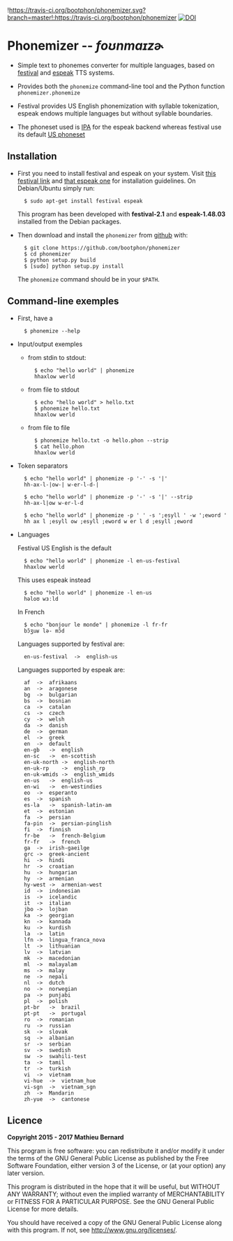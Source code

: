 !https://travis-ci.org/bootphon/phonemizer.svg?branch=master!:https://travis-ci.org/bootphon/phonemizer
[![DOI](https://zenodo.org/badge/56728069.svg)](https://zenodo.org/badge/latestdoi/56728069)

# Phonemizer -- *foʊnmaɪzɚ*

* Simple text to phonemes converter for multiple languages, based on
  [festival](http://www.cstr.ed.ac.uk/projects/festival) and
  [espeak](http://espeak.sourceforge.net/) TTS systems.

* Provides both the `phonemize` command-line tool and the Python function
  `phonemizer.phonemize`

* Festival provides US English phonemization with syllable
  tokenization, espeak endows multiple languages but without syllable
  boundaries.

* The phoneset used is
  [IPA](https://en.wikipedia.org/wiki/International_Phonetic_Alphabet)
  for the espeak backend whereas festival use its default
  [US phoneset](http://www.festvox.org/bsv/c4711.html)


## Installation

* First you need to install festival and espeak on your system. Visit
  [this festival link](http://www.festvox.org/docs/manual-2.4.0/festival_6.html#Installation)
  and [that espeak one](http://espeak.sourceforge.net/download.html)
  for installation guidelines. On Debian/Ubuntu simply run:

        $ sudo apt-get install festival espeak

  This program has been developed with **festival-2.1** and
  **espeak-1.48.03** installed from the Debian packages.

* Then download and install the `phonemizer` from
[github](https://github.com/bootphon/phonemizer) with:

        $ git clone https://github.com/bootphon/phonemizer
        $ cd phonemizer
        $ python setup.py build
        $ [sudo] python setup.py install

  The `phonemize` command should be in your `$PATH`.

## Command-line exemples

* First, have a

        $ phonemize --help

* Input/output exemples

    * from stdin to stdout:

            $ echo "hello world" | phonemize
            hhaxlow werld

    * from file to stdout

            $ echo "hello world" > hello.txt
            $ phonemize hello.txt
            hhaxlow werld

    * from file to file

            $ phonemize hello.txt -o hello.phon --strip
            $ cat hello.phon
            hhaxlow werld

* Token separators

        $ echo "hello world" | phonemize -p '-' -s '|'
        hh-ax-l-|ow-| w-er-l-d-|

        $ echo "hello world" | phonemize -p '-' -s '|' --strip
        hh-ax-l|ow w-er-l-d

        $ echo "hello world" | phonemize -p ' ' -s ';esyll ' -w ';eword '
        hh ax l ;esyll ow ;esyll ;eword w er l d ;esyll ;eword

* Languages

    Festival US English is the default

        $ echo "hello world" | phonemize -l en-us-festival
        hhaxlow werld

    This uses espeak instead

        $ echo "hello world" | phonemize -l en-us
        həloʊ wɜːld

    In French

        $ echo "bonjour le monde" | phonemize -l fr-fr
        bɔ̃ʒuʁ lə- mɔ̃d

    Languages supported by festival are:

        en-us-festival	->	english-us

    Languages supported by espeak are:

        af	->	afrikaans
	    an	->	aragonese
	    bg	->	bulgarian
	    bs	->	bosnian
	    ca	->	catalan
	    cs	->	czech
	    cy	->	welsh
	    da	->	danish
	    de	->	german
	    el	->	greek
	    en	->	default
	    en-gb	->	english
	    en-sc	->	en-scottish
	    en-uk-north	->	english-north
	    en-uk-rp	->	english_rp
	    en-uk-wmids	->	english_wmids
	    en-us	->	english-us
	    en-wi	->	en-westindies
	    eo	->	esperanto
	    es	->	spanish
	    es-la	->	spanish-latin-am
	    et	->	estonian
	    fa	->	persian
	    fa-pin	->	persian-pinglish
	    fi	->	finnish
	    fr-be	->	french-Belgium
	    fr-fr	->	french
	    ga	->	irish-gaeilge
	    grc	->	greek-ancient
	    hi	->	hindi
	    hr	->	croatian
	    hu	->	hungarian
	    hy	->	armenian
	    hy-west	->	armenian-west
	    id	->	indonesian
	    is	->	icelandic
	    it	->	italian
	    jbo	->	lojban
	    ka	->	georgian
	    kn	->	kannada
	    ku	->	kurdish
	    la	->	latin
	    lfn	->	lingua_franca_nova
	    lt	->	lithuanian
	    lv	->	latvian
	    mk	->	macedonian
	    ml	->	malayalam
	    ms	->	malay
	    ne	->	nepali
	    nl	->	dutch
	    no	->	norwegian
	    pa	->	punjabi
	    pl	->	polish
	    pt-br	->	brazil
	    pt-pt	->	portugal
	    ro	->	romanian
	    ru	->	russian
	    sk	->	slovak
	    sq	->	albanian
	    sr	->	serbian
	    sv	->	swedish
	    sw	->	swahili-test
	    ta	->	tamil
	    tr	->	turkish
	    vi	->	vietnam
	    vi-hue	->	vietnam_hue
	    vi-sgn	->	vietnam_sgn
	    zh	->	Mandarin
	    zh-yue	->	cantonese


## Licence

**Copyright 2015 - 2017 Mathieu Bernard**

This program is free software: you can redistribute it and/or modify
it under the terms of the GNU General Public License as published by
the Free Software Foundation, either version 3 of the License, or
(at your option) any later version.

This program is distributed in the hope that it will be useful,
but WITHOUT ANY WARRANTY; without even the implied warranty of
MERCHANTABILITY or FITNESS FOR A PARTICULAR PURPOSE.  See the
GNU General Public License for more details.

You should have received a copy of the GNU General Public License
along with this program. If not, see <http://www.gnu.org/licenses/>.
